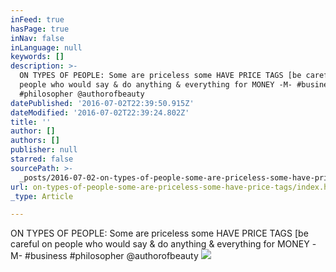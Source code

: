 ```yaml
---
inFeed: true
hasPage: true
inNav: false
inLanguage: null
keywords: []
description: >-
  ON TYPES OF PEOPLE: Some are priceless some HAVE PRICE TAGS [be careful on
  people who would say & do anything & everything for MONEY -M- #business
  #philosopher @authorofbeauty
datePublished: '2016-07-02T22:39:50.915Z'
dateModified: '2016-07-02T22:39:24.802Z'
title: ''
author: []
authors: []
publisher: null
starred: false
sourcePath: >-
  _posts/2016-07-02-on-types-of-people-some-are-priceless-some-have-price-tags.md
url: on-types-of-people-some-are-priceless-some-have-price-tags/index.html
_type: Article

---
```

ON TYPES OF PEOPLE: Some are priceless some HAVE PRICE TAGS \[be careful on people who would say & do anything & everything for MONEY -M- \#business \#philosopher @authorofbeauty
![](https://the-grid-user-content.s3-us-west-2.amazonaws.com/fb74fb1a-bae7-4ee6-836d-3a3b64cb917f.png)